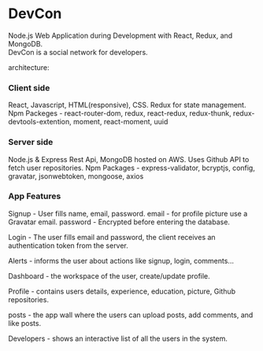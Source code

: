 # DevCon  

Node.js Web Application during Development with React, Redux, and MongoDB.  
DevCon is a social network for developers.

architecture:

### Client side 
React, Javascript, HTML(responsive), CSS.
Redux for state management.
Npm Packeges - react-router-dom, redux, react-redux, redux-thunk, redux-devtools-extention, moment, react-moment, uuid

### Server side
Node.js & Express Rest Api, MongoDB hosted on AWS.
Uses Github API to fetch user repositories.
Npm Packages - express-validator, bcryptjs, config, gravatar, jsonwebtoken, mongoose, axios

### App Features

Signup - User fills name, email, password.
  email - for profile picture use a Gravatar email.
  password - Encrypted before entering the database.

Login - The user fills email and password, the client receives an authentication token from the server.

Alerts - informs the user about actions like signup, login, comments...

Dashboard - the workspace of the user, create/update profile.

Profile - contains users details, experience, education, picture, Github repositories.

posts - the app wall where the users can upload posts, add comments, and like posts.

Developers - shows an interactive list of all the users in the system.

